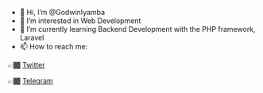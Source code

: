 - 👋 Hi, I’m @GodwinIyamba
- 👀 I’m interested in Web Development
- 🌱 I’m currently learning Backend Development with the PHP framework, Laravel
- 📫 How to reach me:

👉🏾 [Twitter](https://twitter.com/GodwinIyamba/)

👉🏾 [Telegram](https://t.me/GodwinIyamba)

<!---
GodwinIyamba/GodwinIyamba is a ✨ special ✨ repository because its `README.md` (this file) appears on your GitHub profile.
You can click the Preview link to take a look at your changes.
--->
